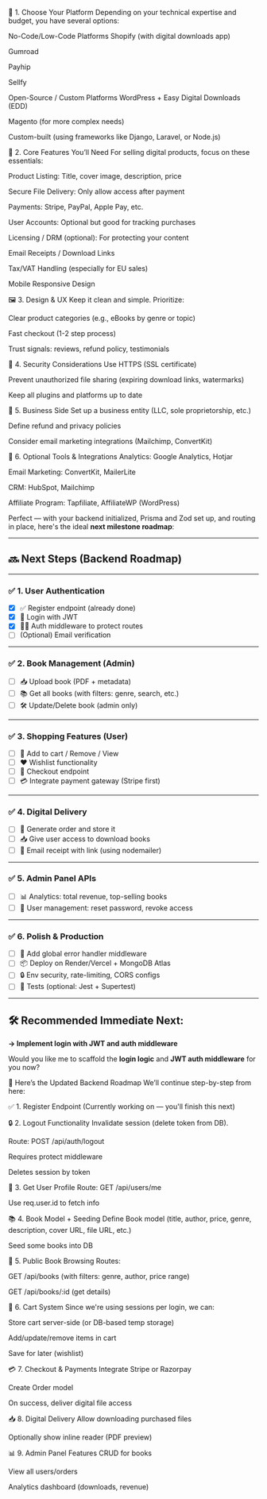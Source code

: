 🔧 1. Choose Your Platform
Depending on your technical expertise and budget, you have several options:

No-Code/Low-Code Platforms
Shopify (with digital downloads app)

Gumroad

Payhip

Sellfy

Open-Source / Custom Platforms
WordPress + Easy Digital Downloads (EDD)

Magento (for more complex needs)

Custom-built (using frameworks like Django, Laravel, or Node.js)

🛒 2. Core Features You’ll Need
For selling digital products, focus on these essentials:

Product Listing: Title, cover image, description, price

Secure File Delivery: Only allow access after payment

Payments: Stripe, PayPal, Apple Pay, etc.

User Accounts: Optional but good for tracking purchases

Licensing / DRM (optional): For protecting your content

Email Receipts / Download Links

Tax/VAT Handling (especially for EU sales)

Mobile Responsive Design

🖼️ 3. Design & UX
Keep it clean and simple. Prioritize:

Clear product categories (e.g., eBooks by genre or topic)

Fast checkout (1-2 step process)

Trust signals: reviews, refund policy, testimonials

🔐 4. Security Considerations
Use HTTPS (SSL certificate)

Prevent unauthorized file sharing (expiring download links, watermarks)

Keep all plugins and platforms up to date

💼 5. Business Side
Set up a business entity (LLC, sole proprietorship, etc.)

Define refund and privacy policies

Consider email marketing integrations (Mailchimp, ConvertKit)

🧰 6. Optional Tools & Integrations
Analytics: Google Analytics, Hotjar

Email Marketing: ConvertKit, MailerLite

CRM: HubSpot, Mailchimp

Affiliate Program: Tapfiliate, AffiliateWP (WordPress)


Perfect — with your backend initialized, Prisma and Zod set up, and routing in place, here's the ideal **next milestone roadmap**:

---

## 🔜 Next Steps (Backend Roadmap)

---

### ✅ 1. **User Authentication**

* [x] ✅ Register endpoint (already done)
* [x] 🔐 Login with JWT
* [x] 👮‍♂️ Auth middleware to protect routes
* [ ] (Optional) Email verification

---

### ✅ 2. **Book Management (Admin)**

* [ ] 📥 Upload book (PDF + metadata)
* [ ] 📚 Get all books (with filters: genre, search, etc.)
* [ ] 🛠️ Update/Delete book (admin only)

---

### ✅ 3. **Shopping Features (User)**

* [ ] 🧺 Add to cart / Remove / View
* [ ] ❤️ Wishlist functionality
* [ ] 🛒 Checkout endpoint
* [ ] 💳 Integrate payment gateway (Stripe first)

---

### ✅ 4. **Digital Delivery**

* [ ] 📩 Generate order and store it
* [ ] 📥 Give user access to download books
* [ ] 🧾 Email receipt with link (using nodemailer)

---

### ✅ 5. **Admin Panel APIs**

* [ ] 📊 Analytics: total revenue, top-selling books
* [ ] 👥 User management: reset password, revoke access

---

### ✅ 6. **Polish & Production**

* [ ] 🧪 Add global error handler middleware
* [ ] 📦 Deploy on Render/Vercel + MongoDB Atlas
* [ ] 🔒 Env security, rate-limiting, CORS configs
* [ ] 🧪 Tests (optional: Jest + Supertest)

---

## 🛠 Recommended Immediate Next:

**→ Implement login with JWT and auth middleware**

Would you like me to scaffold the **login logic** and **JWT auth middleware** for you now?

🚀 Here’s the Updated Backend Roadmap
We’ll continue step-by-step from here:

✅ 1. Register Endpoint
(Currently working on — you'll finish this next)

🔒 2. Logout Functionality
Invalidate session (delete token from DB).

Route: POST /api/auth/logout

Requires protect middleware

Deletes session by token

👤 3. Get User Profile
Route: GET /api/users/me

Use req.user.id to fetch info

📚 4. Book Model + Seeding
Define Book model (title, author, price, genre, description, cover URL, file URL, etc.)

Seed some books into DB

📖 5. Public Book Browsing
Routes:

GET /api/books (with filters: genre, author, price range)

GET /api/books/:id (get details)

🛒 6. Cart System
Since we're using sessions per login, we can:

Store cart server-side (or DB-based temp storage)

Add/update/remove items in cart

Save for later (wishlist)

💳 7. Checkout & Payments
Integrate Stripe or Razorpay

Create Order model

On success, deliver digital file access

📥 8. Digital Delivery
Allow downloading purchased files

Optionally show inline reader (PDF preview)

📊 9. Admin Panel Features
CRUD for books

View all users/orders

Analytics dashboard (downloads, revenue)